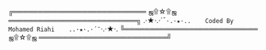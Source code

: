  ╔═══════════════════════════ ஜ۩☆۩ஜ ══════════════════════════╗
 .·★·.·´¯`·.·★·..    Coded By Mohamed Riahi    ..·★·.·´¯`·.·★·.
 ╚═══════════════════════════ ஜ۩☆۩ஜ ══════════════════════════╝
